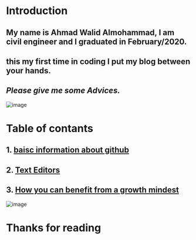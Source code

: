 # Introduction 
## My name is Ahmad Walid Almohammad, I am civil engineer and I graduated in February/2020.
## this my first time in coding I put my blog between your hands.
## *Please give me some Advices.*
 ![image](https://i.pinimg.com/736x/51/71/a0/5171a0091726fcd052c80a115b77d580.jpg)
 # Table of contants
 ## 1. [baisc information about github](https://eng-ahmad-almohammad.github.io/ahmad/index)
 ## 2. [Text Editors](https://eng-ahmad-almohammad.github.io/ahmad/read2)
 ## 3. [How you can benefit from a growth mindest](https://eng-ahmad-almohammad.github.io/reading-notes/)
 ![image](https://encrypted-tbn0.gstatic.com/images?q=tbn%3AANd9GcTDDNn7l2PC2lAFP7fuDpZ0TZmVmCqszNWUNw&usqp=CAU)
 # Thanks for reading 
